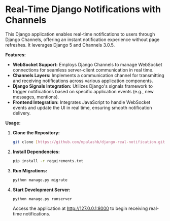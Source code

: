 # Real-Time Django Notifications with Channels

This Django application enables real-time notifications to users through Django Channels, offering an instant notification experience without page refreshes. It leverages Django 5 and Channels 3.0.5.

**Features:**

- **WebSocket Support:** Employs Django Channels to manage WebSocket connections for seamless server-client communication in real time.
- **Channels Layers:** Implements a communication channel for transmitting and receiving notifications across various application components.
- **Django Signals Integration:** Utilizes Django's signals framework to trigger notifications based on specific application events (e.g., new messages, mentions).
- **Frontend Integration:** Integrates JavaScript to handle WebSocket events and update the UI in real time, ensuring smooth notification delivery.

**Usage:**

1. **Clone the Repository:**

   ```bash
   git clone [https://github.com/mpalashb/django-real-notification.git](https://github.com/mpalashb/django-real-notification.git)
   ```

2. **Install Dependencies:**

   ```bash
   pip install -r requirements.txt
   ```

3. **Run Migrations:**

   ```bash
   python manage.py migrate
   ```

4. **Start Development Server:**

   ```bash
   python manage.py runserver
   ```

   Access the application at http://127.0.0.1:8000 to begin receiving real-time notifications.
